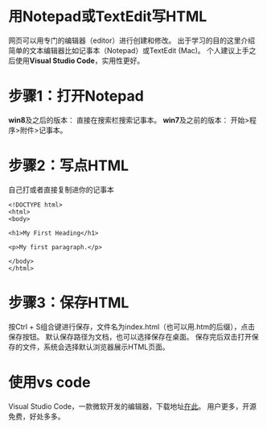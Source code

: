 # 用Notepad或TextEdit写HTML
网页可以用专门的编辑器（editor）进行创建和修改。
出于学习的目的这里介绍简单的文本编辑器比如记事本（Notepad）或TextEdit (Mac)。
个人建议上手之后使用**Visual Studio Code**，实用性更好。
# 步骤1：打开Notepad
**win8**及之后的版本：
直接在搜索栏搜索记事本。
**win7**及之前的版本：
开始>程序>附件>记事本。
# 步骤2：写点HTML
自己打或者直接复制进你的记事本
```
<!DOCTYPE html>
<html>
<body>

<h1>My First Heading</h1>

<p>My first paragraph.</p>

</body>
</html>
```
# 步骤3：保存HTML
按Ctrl + S组合键进行保存，文件名为index.html（也可以用.htm的后缀），点击保存按钮。
默认保存路径为文档，也可以选择保存在桌面。
保存完后双击打开保存的文件，系统会选择默认浏览器展示HTML页面。
# 使用vs code
Visual Studio Code，一款微软开发的编辑器，下载地址[在此]([https://code.visualstudio.com/](https://code.visualstudio.com/)
)。
用户更多，开源免费，好处多多。
